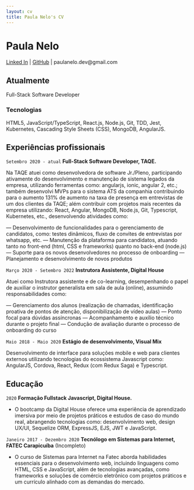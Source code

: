 ```yaml
---
layout: cv
title: Paula Nelo's CV
---
```

# Paula Nelo

<div id="webaddress">
<a href="https://www.linkedin.com/in/paula-nelo">Linked In</a>
| <a href="https://github.com/paulanelo">GitHub</a> | paulanelo.dev@gmail.com 
</div>

## Atualmente

Full-Stack Software Developer

### Tecnologias

HTML5, JavaScript/TypeScript, React.js, Node.js, Git, TDD, Jest, Kubernetes, Cascading Style Sheets (CSS), MongoDB, AngularJS.

## Experiências profissionais

`Setembro 2020 - atual`
__Full-Stack Software Developer, TAQE.__

Na TAQE atuei como desenvolvedora de software Jr./Pleno, participando ativamente do desenvolvimento e manutenção de sistema legados da empresa, utilizando ferramentas como: angularjs, ionic, angular 2, etc.; também desenvolvi MVPs para o sistema ATS da companhia contribuindo para o aumento 131% de aumento na taxa de presença em entrevistas de um dos clientes da TAQE; além contribuir com projetos mais recentes da empresa utilizando: React, Angular, MongoDB, Node.js, Git, Typescript, Kubernetes, etc., desenvolvendo atividades como:

— Desenvolvimento de funcionalidades para o gerenciamento de candidatos, como: testes dinâmicos, fluxo de convites de entrevistas por whatsapp, etc.
— Manutenção da plataforma para candidatos, atuando tanto no front-end (html, CSS e frameworks) quanto no back-end (node.js)
— Suporte para os novos desenvolvedores no processo de onboarding
— Planejamento e desenvolvimento de novos produtos

`Março 2020 - Setembro 2022`
__Instrutora Assistente, Digital House__

Atuei como Instrutora assistente e de co-learning, desempenhando o papel de auxiliar o instrutor generalista em sala de aula (online), assumindo responsabilidades como:

— Gerenciamento dos alunos (realização de chamadas, identificação proativa de pontos de atenção, disponibilização de vídeo aulas)
— Ponto focal para dúvidas assíncronas
— Acompanhamento e auxílio técnico durante o projeto final
— Condução de avaliação durante o processo de onboarding do curso

`Maio 2018 - Maio 2020`
__Estágio de desenvolvimento, Visual Mix__

Desenvolvimento de interface para soluções mobile e web para clientes externos utilizando tecnologias do ecossistema Javascript como: AngularJS, Cordova, React, Redux (com Redux Saga) e Typescript.

## Educação

`2020`
__Formação Fullstack Javascript, Digital House.__

- O bootcamp da Digital House oferece uma experiência de aprendizado imersiva por meio de projetos práticos e estudos de caso do mundo real, abrangendo tecnologias como: desenvolvimento web, design UX/UI, Sequelize ORM, ExpressJS, EJS, JWT e JavaScript.

`Janeiro 2017 - Dezembro 2020`
__Tecnólogo em Sistemas para Internet, FATEC Carapicuíba__ (Incompleto)

- O curso de Sistemas para Internet na Fatec aborda habilidades essenciais para o desenvolvimento web, incluindo linguagens como HTML, CSS e JavaScript, além de tecnologias avançadas, como frameworks e soluções de comércio eletrônico com projetos práticos e um currículo alinhado com as demandas do mercado.